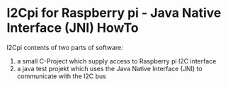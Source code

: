 # I2Cpi for Raspberry pi - Java Native Interface (JNI) HowTo
I2Cpi contents of two parts of software:
1. a small C-Project which supply access to Raspberry pi I2C interface
2. a java test projekt which uses the Java Native Interface (JNI) to communicate with the I2C bus
